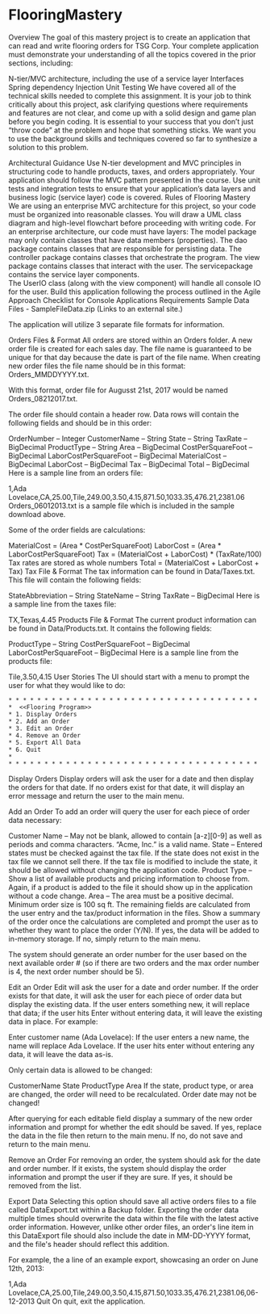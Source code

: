 # FlooringMastery

Overview
The goal of this mastery project is to create an application that can read and write flooring orders for TSG Corp. Your complete application must demonstrate your understanding of all the topics covered in the prior sections, including:

N-tier/MVC architecture, including the use of a service layer
Interfaces
Spring dependency Injection
Unit Testing
We have covered all of the technical skills needed to complete this assignment. It is your job to think critically about this project, ask clarifying questions where requirements and features are not clear, and come up with a solid design and game plan before you begin coding. It is essential to your success that you don’t just “throw code” at the problem and hope that something sticks. We want you to use the background skills and techniques covered so far to synthesize a solution to this problem.

Architectural Guidance
Use N-tier development and MVC principles in structuring code to handle products, taxes, and orders appropriately. Your application should follow the MVC pattern presented in the course.
Use unit tests and integration tests to ensure that your application’s data layers and business logic (service layer) code is covered.
Rules of Flooring Mastery
We are using an enterprise MVC architecture for this project, so your code must be organized into reasonable classes. You will draw a  UML class diagram and high-level flowchart before proceeding with writing code.
For an enterprise architecture, our code must have layers:
The model package may only contain classes that have data members (properties).
The dao package contains classes that are responsible for persisting data.
The controller package contains classes that orchestrate the program.
The view package contains classes that interact with the user.
The servicepackage contains the service layer components.  
The UserIO class (along with the view component) will handle all console IO for the user.
Build this application following the process outlined in the Agile Approach Checklist for Console Applications
Requirements
Sample Data Files - SampleFileData.zip (Links to an external site.)

The application will utilize 3 separate file formats for information.

Orders Files & Format
All orders are stored within an Orders folder. A new order file is created for each sales day. The file name is guaranteed to be unique for that day because the date is part of the file name. When creating new order files the file name should be in this format: Orders_MMDDYYYY.txt.

With this format, order file for Augusst 21st, 2017 would be named Orders_08212017.txt.

The order file should contain a header row. Data rows will contain the following fields and should be in this order:

OrderNumber – Integer
CustomerName – String
State – String
TaxRate – BigDecimal
ProductType – String
Area – BigDecimal
CostPerSquareFoot – BigDecimal
LaborCostPerSquareFoot – BigDecimal
MaterialCost – BigDecimal
LaborCost – BigDecimal
Tax – BigDecimal
Total – BigDecimal
Here is a sample line from an orders file:

1,Ada Lovelace,CA,25.00,Tile,249.00,3.50,4.15,871.50,1033.35,476.21,2381.06
Orders_06012013.txt is a sample file which is included in the sample download above.

Some of the order fields are calculations:

MaterialCost = (Area * CostPerSquareFoot)
LaborCost = (Area * LaborCostPerSquareFoot)
Tax = (MaterialCost + LaborCost) * (TaxRate/100)
Tax rates are stored as whole numbers
Total = (MaterialCost + LaborCost + Tax)
Tax File & Format
The tax information can be found in Data/Taxes.txt. This file will contain the following fields:

StateAbbreviation – String
StateName – String
TaxRate – BigDecimal
Here is a sample line from the taxes file:

TX,Texas,4.45
Products File & Format
The current product information can be found in Data/Products.txt. It contains the following fields:

ProductType – String
CostPerSquareFoot – BigDecimal
LaborCostPerSquareFoot – BigDecimal
Here is a sample line from the products file:

Tile,3.50,4.15
User Stories
The UI should start with a menu to prompt the user for what they would like to do:

    * * * * * * * * * * * * * * * * * * * * * * * * * * * * * * * * * * *
    *  <<Flooring Program>>
    * 1. Display Orders
    * 2. Add an Order
    * 3. Edit an Order
    * 4. Remove an Order
    * 5. Export All Data
    * 6. Quit
    *
    * * * * * * * * * * * * * * * * * * * * * * * * * * * * * * * * * * *
Display Orders
Display orders will ask the user for a date and then display the orders for that date. If no orders exist for that date, it will display an error message and return the user to the main menu.

Add an Order
To add an order will query the user for each piece of order data necessary:

Customer Name – May not be blank, allowed to contain [a-z][0-9] as well as periods and comma characters. “Acme, Inc.” is a valid name.
State – Entered states must be checked against the tax file. If the state does not exist in the tax file we cannot sell there. If the tax file is modified to include the state, it should be allowed without changing the application code.
Product Type – Show a list of available products and pricing information to choose from. Again, if a product is added to the file it should show up in the application without a code change.
Area – The area must be a positive decimal. Minimum order size is 100 sq ft.
The remaining fields are calculated from the user entry and the tax/product information in the files. Show a summary of the order once the calculations are completed and prompt the user as to whether they want to place the order (Y/N). If yes, the data will be added to in-memory storage. If no, simply return to the main menu.

The system should generate an order number for the user based on the next available order # (so if there are two orders and the max order number is 4, the next order number should be 5).

Edit an Order
Edit will ask the user for a date and order number. If the order exists for that date, it will ask the user for each piece of order data but display the existing data. If the user enters something new, it will replace that data; if the user hits Enter without entering data, it will leave the existing data in place. For example:

Enter customer name (Ada Lovelace):
If the user enters a new name, the name will replace Ada Lovelace. If the user hits enter without entering any data, it will leave the data as-is.

Only certain data is allowed to be changed:

CustomerName
State
ProductType
Area
If the state, product type, or area are changed, the order will need to be recalculated. Order date may not be changed!

After querying for each editable field display a summary of the new order information and prompt for whether the edit should be saved. If yes, replace the data in the file then return to the main menu. If no, do not save and return to the main menu.

Remove an Order
For removing an order, the system should ask for the date and order number. If it exists, the system should display the order information and prompt the user if they are sure. If yes, it should be removed from the list.

Export Data
Selecting this option should save all active orders files to a file called DataExport.txt within a Backup folder. Exporting the order data multiple times should overwrite the data within the file with the latest active order information. However, unlike other order files, an order's line item in this DataExport file should also include the date in MM-DD-YYYY format, and the file's header should reflect this addition.

For example, the a line of an example export, showcasing an order on June 12th, 2013:

1,Ada Lovelace,CA,25.00,Tile,249.00,3.50,4.15,871.50,1033.35,476.21,2381.06,06-12-2013
Quit
On quit, exit the application.
